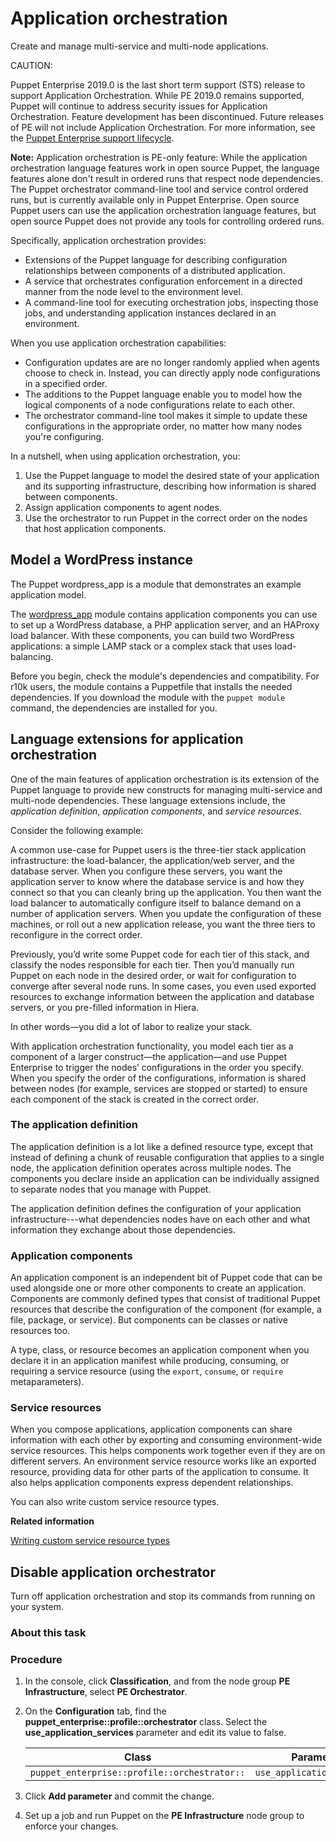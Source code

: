 # Application orchestration

Create and manage multi-service and multi-node applications.

CAUTION:

Puppet Enterprise 2019.0 is the last short term support \(STS\) release to support Application Orchestration. While PE 2019.0 remains supported, Puppet will continue to address security issues for Application Orchestration. Feature development has been discontinued. Future releases of PE will not include Application Orchestration. For more information, see the [Puppet Enterprise support lifecycle](https://puppet.com/misc/puppet-enterprise-lifecycle).

**Note:** Application orchestration is PE-only feature: While the application orchestration language features work in open source Puppet, the language features alone don't result in ordered runs that respect node dependencies. The Puppet orchestrator command-line tool and service control ordered runs, but is currently available only in Puppet Enterprise. Open source Puppet users can use the application orchestration language features, but open source Puppet does not provide any tools for controlling ordered runs.

Specifically, application orchestration provides:

-   Extensions of the Puppet language for describing configuration relationships between components of a distributed application.
-   A service that orchestrates configuration enforcement in a directed manner from the node level to the environment level.
-   A command-line tool for executing orchestration jobs, inspecting those jobs, and understanding application instances declared in an environment.

When you use application orchestration capabilities:

-   Configuration updates are are no longer randomly applied when agents choose to check in. Instead, you can directly apply node configurations in a specified order.
-   The additions to the Puppet language enable you to model how the logical components of a node configurations relate to each other.
-   The orchestrator command-line tool makes it simple to update these configurations in the appropriate order, no matter how many nodes you're configuring.

In a nutshell, when using application orchestration, you:

1.  Use the Puppet language to model the desired state of your application and its supporting infrastructure, describing how information is shared between components.
2.  Assign application components to agent nodes.
3.  Use the orchestrator to run Puppet in the correct order on the nodes that host application components.

## Model a WordPress instance

The Puppet wordpress\_app is a module that demonstrates an example application model.

The [wordpress\_app](https://forge.puppet.com/puppetlabs/wordpress_app/readme) module contains application components you can use to set up a WordPress database, a PHP application server, and an HAProxy load balancer. With these components, you can build two WordPress applications: a simple LAMP stack or a complex stack that uses load-balancing.

Before you begin, check the module's dependencies and compatibility. For r10k users, the module contains a Puppetfile that installs the needed dependencies. If you download the module with the `puppet module` command, the dependencies are installed for you.

## Language extensions for application orchestration

One of the main features of application orchestration is its extension of the Puppet language to provide new constructs for managing multi-service and multi-node dependencies. These language extensions include, the *application definition*, *application components*, and *service resources*.

Consider the following example:

A common use-case for Puppet users is the three-tier stack application infrastructure: the load-balancer, the application/web server, and the database server. When you configure these servers, you want the application server to know where the database service is and how they connect so that you can cleanly bring up the application. You then want the load balancer to automatically configure itself to balance demand on a number of application servers. When you update the configuration of these machines, or roll out a new application release, you want the three tiers to reconfigure in the correct order.

Previously, you’d write some Puppet code for each tier of this stack, and classify the nodes responsible for each tier. Then you’d manually run Puppet on each node in the desired order, or wait for configuration to converge after several node runs. In some cases, you even used exported resources to exchange information between the application and database servers, or you pre-filled information in Hiera.

In other words—you did a lot of labor to realize your stack.

With application orchestration functionality, you model each tier as a component of a larger construct—the application—and use Puppet Enterprise to trigger the nodes’ configurations in the order you specify. When you specify the order of the configurations, information is shared between nodes \(for example, services are stopped or started\) to ensure each component of the stack is created in the correct order.

### The application definition

The application definition is a lot like a defined resource type, except that instead of defining a chunk of reusable configuration that applies to a single node, the application definition operates across multiple nodes. The components you declare inside an application can be individually assigned to separate nodes that you manage with Puppet.

The application definition defines the configuration of your application infrastructure---what dependencies nodes have on each other and what information they exchange about those dependencies.

### Application components

An application component is an independent bit of Puppet code that can be used alongside one or more other components to create an application. Components are commonly defined types that consist of traditional Puppet resources that describe the configuration of the component \(for example, a file, package, or service\). But components can be classes or native resources too.

A type, class, or resource becomes an application component when you declare it in an application manifest while producing, consuming, or requiring a service resource \(using the `export`, `consume`, or `require` metaparameters\).

### Service resources

When you compose applications, application components can share information with each other by exporting and consuming environment-wide service resources. This helps components work together even if they are on different servers. An environment service resource works like an exported resource, providing data for other parts of the application to consume. It also helps application components express dependent relationships.

You can also write custom service resource types.

**Related information**  


[Writing custom service resource types](writing_custom_service_resource_types.md)

## Disable application orchestrator

Turn off application orchestration and stop its commands from running on your system.

### About this task

### Procedure

1.  In the console, click **Classification**, and from the node group **PE Infrastructure**, select **PE Orchestrator**.

2.  On the **Configuration** tab, find the **puppet\_enterprise::profile::orchestrator** class. Select the **use\_application\_services** parameter and edit its value to false.

    |Class|Parameter|Value|
    |-----|---------|-----|
    |`puppet_enterprise::profile::orchestrator::`|`use_application_services`|`false`|

3.  Click **Add parameter** and commit the change.

4.  Set up a job and run Puppet on the **PE Infrastructure** node group to enforce your changes.


